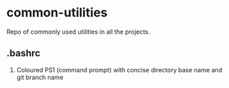 # common-utilities
Repo of commonly used utilities in all the projects.

## .bashrc
1. Coloured PS1 (command prompt) with concise directory base name and git branch name
